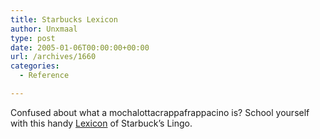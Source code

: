 ```yaml
---
title: Starbucks Lexicon
author: Unxmaal
type: post
date: 2005-01-06T00:00:00+00:00
url: /archives/1660
categories:
  - Reference

---
```

Confused about what a mochalottacrappafrappacino is? School yourself with this handy [Lexicon][1] of Starbuck&#8217;s Lingo.

 [1]: http://www.quicksilverweb.net/sbucks/sbcharts.htm